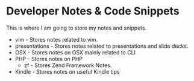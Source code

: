 # Developer Notes & Code Snippets

This is where I am going to store my notes and snippets.

* vim - Stores notes related to vim.
* presentations - Stores notes related to presentations and slide decks.
* OSX - Stores notes on OSX mainly related to CLI
* PHP - Stores notes on PHP
    * zf - Stores Zend Framework Notes.
* Kindle - Stores notes on useful Kindle tips

